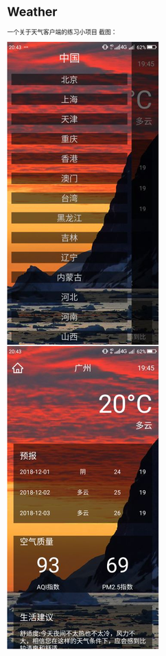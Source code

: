 # Weather
一个关于天气客户端的练习小项目
截图：

![截图1](https://github.com/1040322934/Weather/blob/master/picture/Screenshot1.png)
![截图2](https://github.com/1040322934/Weather/blob/master/picture/Screenshot2.png)
